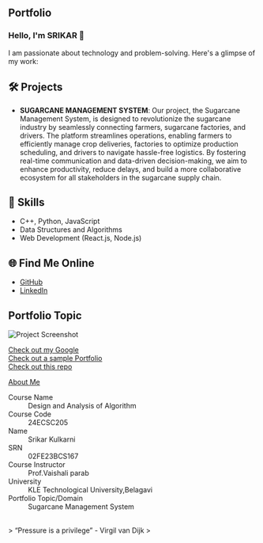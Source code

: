 ## Portfolio

### Hello, I'm SRIKAR 👋

I am passionate about technology and problem-solving. Here's a glimpse of my work:

## 🛠️ Projects
- **SUGARCANE MANAGEMENT SYSTEM**: Our project, the Sugarcane Management System, is designed to revolutionize the sugarcane industry by seamlessly connecting farmers, sugarcane factories, and drivers. The platform streamlines operations, enabling farmers to efficiently manage crop deliveries, factories to optimize production scheduling, and drivers to navigate hassle-free logistics. By fostering real-time communication and data-driven decision-making, we aim to enhance productivity, reduce delays, and build a more collaborative ecosystem for all stakeholders in the sugarcane supply chain.

## 🚀 Skills
- C++, Python, JavaScript
- Data Structures and Algorithms
- Web Development (React.js, Node.js)

## 🌐 Find Me Online
- [GitHub](https://github.com/shri16dev)
- [LinkedIn](https://linkedin.com/in/your-linkedin-profile)

## Portfolio Topic

![Project Screenshot](assets/image.jpg)

[Check out my Google](https://www.google.com/)<br>
[Check out a sample Portfolio](https://jiyapalrecha35.github.io/Google.github.io/)<br>
[Check out this repo](https://github.com/hiteshchoudhary/apihub)<br>


[About Me](about.md)

<dl>
<dt>Course Name</dt>
<dd>Design and Analysis of Algorithm</dd>
<dt>Course Code</dt>
<dd>24ECSC205</dd>
<dt>Name</dt>
<dd>Srikar Kulkarni</dd>
<dt>SRN</dt>
<dd>02FE23BCS167</dd>
<dt>Course Instructor</dt>
<dd>Prof.Vaishali parab</dd>
<dt>University</dt>
<dd>KLE Technological University,Belagavi</dd>
<dt>Portfolio Topic/Domain</dt>
<dd>Sugarcane Management System</dd>
</dl>

<br> 
>  “Pressure is a privilege” - Virgil van Dijk
>
